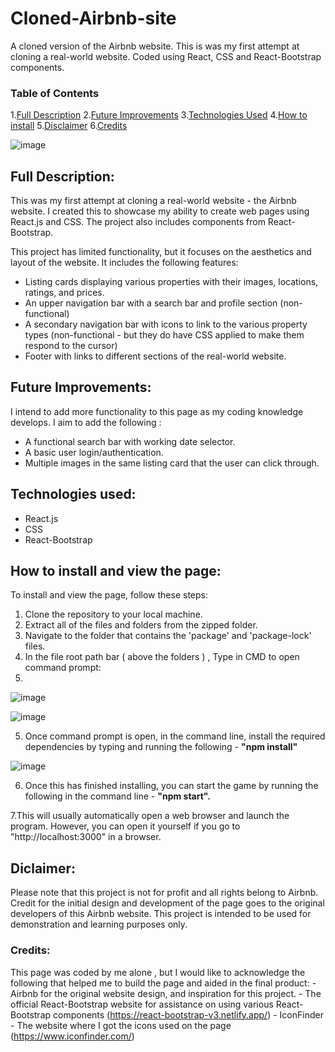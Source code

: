 # Cloned-Airbnb-site
A cloned version of the Airbnb website. This is was my first attempt at cloning a real-world website. Coded using React, CSS and React-Bootstrap components.

### Table of Contents
1.[Full Description](#program-description)
2.[Future Improvements](#future-improvements)
3.[Technologies Used](#technologies)
4.[How to install](#how-to-install)
5.[Disclaimer](#disclaimer)
6.[Credits](#credits)



![image](https://user-images.githubusercontent.com/123034061/220369317-a9d1bf50-73bd-4321-affc-25bdbd99d6f5.png)



## Full Description: <a name="program-description"/>
This was my first attempt at cloning a real-world website - the Airbnb website. I created this to showcase my ability to create web pages using React.js and CSS. The project also includes components from React-Bootstrap.

This project has limited functionality, but it focuses on the aesthetics and layout of the website. It includes the following features:

- Listing cards displaying various properties with their images, locations, ratings, and prices.
- An upper navigation bar with a search bar and profile section (non-functional)
- A secondary navigation bar with icons to link to the various property types (non-functional - but they do have CSS applied to make them respond to the cursor)
- Footer with links to different sections of the real-world website.

## Future Improvements:<a name="future-improvements"/>
I intend to add more functionality to this page as my coding knowledge develops. 
I aim to add the following :
- A functional search bar with working date selector. 
- A basic user login/authentication.
- Multiple images in the same listing card that the user can click through.

## Technologies used:<a name="technologies"/>
- React.js
- CSS
- React-Bootstrap

## How to install and view the page: <a name="how-to-install"/>
To install and view the page, follow these steps:

1. Clone the repository to your local machine. 
2. Extract all of the files and folders from the zipped folder.
3. Navigate to the folder that contains the 'package' and 'package-lock' files. 
4. In the file root path bar ( above the folders ) , Type in CMD to open command prompt: 
5. 
![image](https://user-images.githubusercontent.com/123034061/220369949-febe92f6-adf6-465f-b492-18a8c9a25f43.png)

![image](https://user-images.githubusercontent.com/123034061/220370249-e95b3074-9c7d-4a98-aebb-844a3782ef28.png)

5. Once command prompt is open, in the command line, install the required dependencies by typing and running the following -  **"npm install"** 

![image](https://user-images.githubusercontent.com/123034061/220371237-f24d3dae-ed52-478a-a7fb-de0ca27d6bea.png)

6. Once this has finished installing, you can start the game by running the following in the command line -  **"npm start".**

7.This will usually automatically open a web browser and launch the program. However, you can open it yourself if you go to "http://localhost:3000" in a browser.


## Diclaimer:<a name="disclaimer"/>
Please note that this project is not for profit and all rights belong to Airbnb. Credit for the initial design and development of the page goes to the original developers of this Airbnb website. 
This project is intended to be used for demonstration and learning purposes only.


### Credits:<a name="credits"/>
This page was coded by me alone , but I would like to acknowledge the following that helped me to build the page and aided in the final product:
    - Airbnb for the original website design, and inspiration for this project. 
    - The official React-Bootstrap website for assistance on using various React-Bootstrap components (https://react-bootstrap-v3.netlify.app/)
    - IconFinder - The website where I got the icons used on the page (https://www.iconfinder.com/)
